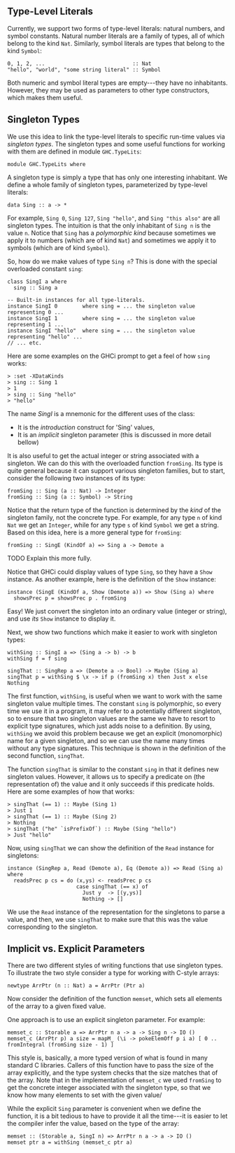 ## Type-Level Literals


Currently, we support two forms of type-level literals: natural numbers, and symbol constants.
Natural number literals are a family of types, all of which belong to the kind `Nat`.  Similarly,
symbol literals are types that belong to the kind `Symbol`:

```wiki
0, 1, 2, ...                            :: Nat
"hello", "world", "some string literal" :: Symbol
```


Both numeric and symbol literal types are empty---they have no inhabitants.  However, they may be
used as parameters to other type constructors, which makes them useful.

## Singleton Types


We use this idea to link the type-level literals to specific run-time values via *singleton types*.
The singleton types and some useful functions for working with them are defined in module `GHC.TypeLits`:

```wiki
module GHC.TypeLits where
```


A singleton type is simply a type that has only one interesting inhabitant.  We define a whole family
of singleton types, parameterized by type-level literals:

```wiki
data Sing :: a -> *
```


For example, `Sing 0`, `Sing 127`, `Sing "hello"`, and `Sing "this also"` are all
singleton types.  The intuition is that the only inhabitant of `Sing n` is the value `n`.  Notice
that `Sing` has a *polymorphic kind* because sometimes we apply it to numbers (which are of
kind `Nat`) and sometimes we apply it to symbols (which are of kind `Symbol`).


So, how do we make values of type `Sing n`?  This is done with
the special overloaded constant `sing`:

```wiki
class SingI a where
  sing :: Sing a

-- Built-in instances for all type-literals.
instance SingI 0        where sing = ... the singleton value representing 0 ...
instance SingI 1        where sing = ... the singleton value representing 1 ...
instance SingI "hello"  where sing = ... the singleton value representing "hello" ...
// ... etc.
```


Here are some examples on the GHCi prompt to get a feel of how `sing` works:

```wiki
> :set -XDataKinds
> sing :: Sing 1
> 1
> sing :: Sing "hello"
> "hello"
```


The name *SingI* is a mnemonic for the different uses of the class:

- It is the *introduction* construct for 'Sing' values,
- It is an *implicit* singleton parameter (this is discussed in more detail bellow)


It is also useful to get the actual integer or string associated with a singleton.
We can do this with the overloaded function `fromSing`.  Its type is quite general because
it can support various singleton families, but to start, consider the following two instances
of its type:

```wiki
fromSing :: Sing (a :: Nat) -> Integer
fromSing :: Sing (a :: Symbol) -> String
```


Notice that the return type of the function is determined by the *kind* of the
singleton family, not the concrete type.  For example, for any type `n` of
kind `Nat` we get an `Integer`, while for any type `s` of kind `Symbol` we get a
string.  Based on this idea, here is a more general type for `fromSing`:

```wiki
fromSing :: SingE (KindOf a) => Sing a -> Demote a
```

TODO Explain this more fully.


Notice that GHCi could display values of type `Sing`, so they have a `Show` instance.  As another example, here
is the definition of the `Show` instance:

```wiki
instance (SingE (KindOf a, Show (Demote a)) => Show (Sing a) where
  showsPrec p = showsPrec p . fromSing
```


Easy! We just convert the singleton into an ordinary value (integer or string), and use *its* `Show` instance to display it.



Next, we show two functions which make it easier to work with singleton types:

```wiki
withSing :: SingI a => (Sing a -> b) -> b
withSing f = f sing

singThat :: SingRep a => (Demote a -> Bool) -> Maybe (Sing a)
singThat p = withSing $ \x -> if p (fromSing x) then Just x else Nothing
```


The first function, `withSing`, is useful when we want to work with the same singleton value multiple times.
The constant `sing` is polymorphic, so every time we use it in a program, it may refer to a potentially
different singleton, so to ensure that two singleton values are the same we have to resort to
explicit type signatures, which just adds noise to a definition.  By using, `withSing` we avoid this problem
because we get an explicit (monomorphic) name for a given singleton, and so we can use the name many times
without any type signatures.  This technique is shown in the definition of the second function, `singThat`.


The function `singThat` is similar to the constant `sing` in that it defines new singleton values. However,
it allows us to specify a predicate on (the representation of) the value and it only succeeds if this predicate
holds.  Here are some examples of how that works:

```wiki
> singThat (== 1) :: Maybe (Sing 1)
> Just 1
> singThat (== 1) :: Maybe (Sing 2)
> Nothing
> singThat ("he" `isPrefixOf`) :: Maybe (Sing "hello")
> Just "hello"
```


Now, using `singThat` we can show the definition of the `Read` instance for singletons:

```wiki
instance (SingRep a, Read (Demote a), Eq (Demote a)) => Read (Sing a) where
  readsPrec p cs = do (x,ys) <- readsPrec p cs
                      case singThat (== x) of
                        Just y  -> [(y,ys)]
                        Nothing -> []
```


We use the `Read` instance of the representation for the singletons to parse a value,
and then, we use `singThat` to make sure that this was the value corresponding to
the singleton.

## Implicit vs. Explicit Parameters


There are two different styles of writing functions that use singleton types.
To illustrate the two style consider a type for working with C-style arrays:

```wiki
newtype ArrPtr (n :: Nat) a = ArrPtr (Ptr a)
```


Now consider the definition of the function `memset`, which sets all elements
of the array to a given fixed value.


One approach is to use an explicit singleton parameter.  For example:

```wiki
memset_c :: Storable a => ArrPtr n a -> a -> Sing n -> IO ()
memset_c (ArrPtr p) a size = mapM_ (\i -> pokeElemOff p i a) [ 0 .. fromIntegral (fromSing size - 1) ]
```


This style is, basically, a more typed version of what is found in many standard C libraries.
Callers of this function have to pass the size of the array explicitly, and the type system checks that the
size matches that of the array.  Note that in the implementation of `memset_c` we used `fromSing`
to get the concrete integer associated with the singleton type, so that we know how many elements
to set with the given value/


While the explicit `Sing` parameter is convenient when we define the function, it is a bit
tedious to have to provide it all the time---it is easier to let the compiler infer the value,
based on the type of the array:

```wiki
memset :: (Storable a, SingI n) => ArrPtr n a -> a -> IO ()
memset ptr a = withSing (memset_c ptr a)
```